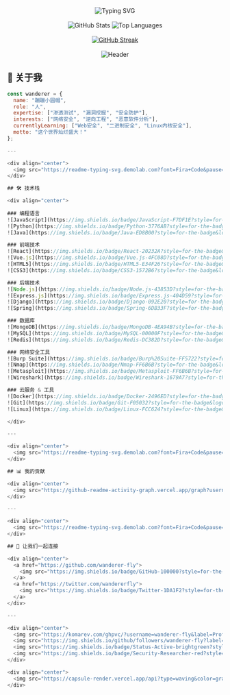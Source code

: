<div align="center">
  <img src="https://readme-typing-svg.demolab.com?font=Fira+Code&pause=1000&color=FF6B6B&center=true&vCenter=true&width=435&lines=你好，我是+蹦蹦小圆帽+%F0%9F%8C%8F;网络安全研究员+%F0%9F%94%92;让世界灿烂盛大！+%F0%9F%8C%9F" alt="Typing SVG" />
</div>

<br>

<div align="center">
  <img src="https://github-readme-stats.vercel.app/api?username=wanderer-fly&show_icons=true&theme=transparent&hide_border=true&count_private=true" alt="GitHub Stats" />
  <img src="https://github-readme-stats.vercel.app/api/top-langs/?username=wanderer-fly&layout=compact&theme=transparent&hide_border=true" alt="Top Languages" />
</div>

<br>

<div align="center">
  <a href="https://git.io/streak-stats"><img src="https://github-readme-streak-stats.herokuapp.com?user=wanderer-fly&theme=transparent&hide_border=true&locale=zh_Hant&short_numbers=true&date_format=M%20j%5B%2C%20Y%5D" alt="GitHub Streak" /></a>
</div>

<br>

<div align="center">
  <img src="https://capsule-render.vercel.app/api?type=waving&color=gradient&height=100&section=header" alt="Header" />
</div>

## 🚀 关于我

```javascript
const wanderer = {
  name: "蹦蹦小圆帽",
  role: "人",
  expertise: ["渗透测试", "漏洞挖掘", "安全防护"],
  interests: ["网络安全", "逆向工程", "恶意软件分析"],
  currentlyLearning: ["Web安全", "二进制安全", "Linux内核安全"],
  motto: "这个世界灿烂盛大！"
};

---

<div align="center">
  <img src="https://readme-typing-svg.demolab.com?font=Fira+Code&pause=1000&color=00D4AA&center=true&vCenter=true&width=435&lines=技术栈+%F0%9F%9A%80;网络安全+%F0%9F%94%92;全栈开发+%F0%9F%8E%AF" alt="Tech Stack" />
</div>

## 🛠️ 技术栈

<div align="center">
  
### 编程语言
![JavaScript](https://img.shields.io/badge/JavaScript-F7DF1E?style=for-the-badge&logo=javascript&logoColor=black)
![Python](https://img.shields.io/badge/Python-3776AB?style=for-the-badge&logo=python&logoColor=white)
![Java](https://img.shields.io/badge/Java-ED8B00?style=for-the-badge&logo=java&logoColor=white)

### 前端技术
![React](https://img.shields.io/badge/React-20232A?style=for-the-badge&logo=react&logoColor=61DAFB)
![Vue.js](https://img.shields.io/badge/Vue.js-4FC08D?style=for-the-badge&logo=vue.js&logoColor=white)
![HTML5](https://img.shields.io/badge/HTML5-E34F26?style=for-the-badge&logo=html5&logoColor=white)
![CSS3](https://img.shields.io/badge/CSS3-1572B6?style=for-the-badge&logo=css3&logoColor=white)

### 后端技术
![Node.js](https://img.shields.io/badge/Node.js-43853D?style=for-the-badge&logo=node.js&logoColor=white)
![Express.js](https://img.shields.io/badge/Express.js-404D59?style=for-the-badge)
![Django](https://img.shields.io/badge/Django-092E20?style=for-the-badge&logo=django&logoColor=white)
![Spring](https://img.shields.io/badge/Spring-6DB33F?style=for-the-badge&logo=spring&logoColor=white)

### 数据库
![MongoDB](https://img.shields.io/badge/MongoDB-4EA94B?style=for-the-badge&logo=mongodb&logoColor=white)
![MySQL](https://img.shields.io/badge/MySQL-00000F?style=for-the-badge&logo=mysql&logoColor=white)
![Redis](https://img.shields.io/badge/Redis-DC382D?style=for-the-badge&logo=redis&logoColor=white)

### 网络安全工具
![Burp Suite](https://img.shields.io/badge/Burp%20Suite-FF5722?style=for-the-badge&logo=burp-suite&logoColor=white)
![Nmap](https://img.shields.io/badge/Nmap-FF6B6B?style=for-the-badge&logo=nmap&logoColor=white)
![Metasploit](https://img.shields.io/badge/Metasploit-FF6B6B?style=for-the-badge&logo=metasploit&logoColor=white)
![Wireshark](https://img.shields.io/badge/Wireshark-1679A7?style=for-the-badge&logo=wireshark&logoColor=white)

### 云服务 & 工具
![Docker](https://img.shields.io/badge/Docker-2496ED?style=for-the-badge&logo=docker&logoColor=white)
![Git](https://img.shields.io/badge/Git-F05032?style=for-the-badge&logo=git&logoColor=white)
![Linux](https://img.shields.io/badge/Linux-FCC624?style=for-the-badge&logo=linux&logoColor=black)

</div>

---

<div align="center">
  <img src="https://readme-typing-svg.demolab.com?font=Fira+Code&pause=1000&color=8A2BE2&center=true&vCenter=true&width=435&lines=我的贡献+%F0%9F%8E%AF;代码统计+%F0%9F%9A%80;活跃度+%F0%9F%8C%9F" alt="Contributions" />
</div>

## 📊 我的贡献

<div align="center">
  <img src="https://github-readme-activity-graph.vercel.app/graph?username=wanderer-fly&theme=tokyonight&hide_border=true" alt="Activity Graph" />
</div>

---

<div align="center">
  <img src="https://readme-typing-svg.demolab.com?font=Fira+Code&pause=1000&color=FF69B4&center=true&vCenter=true&width=435&lines=让我们一起连接+%F0%9F%91%8B;交流技术+%F0%9F%9A%80;共同成长+%F0%9F%8C%9F" alt="Connect" />
</div>

## 🤝 让我们一起连接

<div align="center">
  <a href="https://github.com/wanderer-fly">
    <img src="https://img.shields.io/badge/GitHub-100000?style=for-the-badge&logo=github&logoColor=white" alt="GitHub" />
  </a>
  <a href="https://twitter.com/wandererfly">
    <img src="https://img.shields.io/badge/Twitter-1DA1F2?style=for-the-badge&logo=twitter&logoColor=white" alt="Twitter" />
  </a>
</div>

---

<div align="center">
  <img src="https://komarev.com/ghpvc/?username=wanderer-fly&label=Profile%20views&color=0e75b6&style=flat" alt="Profile Views" />
  <img src="https://img.shields.io/github/followers/wanderer-fly?label=Followers&style=social" alt="GitHub Followers" />
  <img src="https://img.shields.io/badge/Status-Active-brightgreen?style=flat" alt="Status" />
  <img src="https://img.shields.io/badge/Security-Researcher-red?style=flat" alt="Security" />
</div>

<div align="center">
  <img src="https://capsule-render.vercel.app/api?type=waving&color=gradient&height=100&section=footer" alt="Footer" />
</div>
